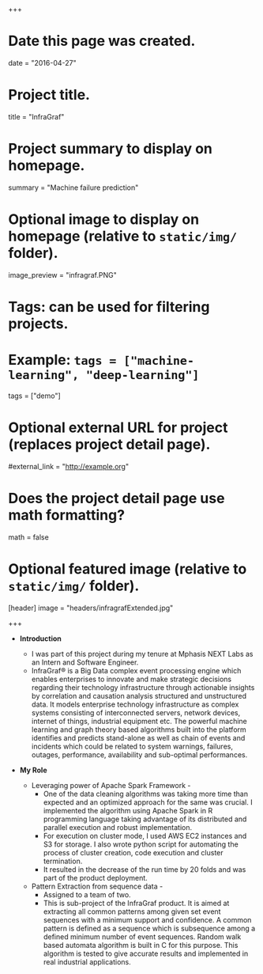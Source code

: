+++
# Date this page was created.
date = "2016-04-27"

# Project title.
title = "InfraGraf"

# Project summary to display on homepage.
summary = "Machine failure prediction"

# Optional image to display on homepage (relative to `static/img/` folder).
image_preview = "infragraf.PNG"

# Tags: can be used for filtering projects.
# Example: `tags = ["machine-learning", "deep-learning"]`
tags = ["demo"]

# Optional external URL for project (replaces project detail page).
#external_link = "http://example.org"

# Does the project detail page use math formatting?
math = false

# Optional featured image (relative to `static/img/` folder).
[header]
image = "headers/infragrafExtended.jpg"

+++

* **Introduction**
	* I was part of this project during my tenure at Mphasis NEXT Labs as an Intern and Software Engineer.
	* InfraGraf® is a Big Data complex event processing engine which enables enterprises to innovate and make strategic decisions regarding their technology infrastructure through actionable insights by correlation and causation analysis structured and unstructured data. It models enterprise technology infrastructure as complex systems consisting of interconnected servers, network devices, internet of things, industrial equipment etc. The powerful machine learning and graph theory based algorithms built into the platform identifies and predicts stand-alone as well as chain of events and incidents which could be related to system warnings, failures, outages, performance, availability and sub-optimal performances.

* **My Role**
	* Leveraging power of Apache Spark Framework - 
		* One of the data cleaning algorithms was taking more time than expected and an optimized approach for the same was crucial. I implemented the algorithm using Apache Spark in R programming language taking advantage of its distributed and parallel execution and robust implementation.
		* For execution on cluster mode, I used AWS EC2 instances and S3 for storage. I also wrote python script for automating the process of cluster creation, code execution and cluster termination.
		* It resulted in the decrease of the run time by 20 folds and was part of the product deployment.
	* Pattern Extraction from sequence data - 
		* Assigned to a team of two.
		* This is sub-project of the InfraGraf product. It is aimed at extracting all common patterns among given set event sequences with a minimum support and confidence. A common pattern is defined as a sequence which is subsequence among a defined minimum number of event sequences. Random walk based automata algorithm is built in C for this purpose. This algorithm is tested to give accurate results and implemented in real industrial applications.

